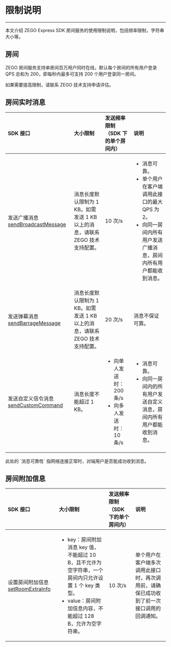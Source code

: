 # 限制说明
---

本文介绍 ZEGO Express SDK 房间服务的使用限制说明，包括频率限制，字符串大小等。

## 房间

ZEGO 房间服务支持单房间百万用户同时在线，默认每个房间的所有用户登录 QPS 总和为 200，即每秒内最多可支持 200 个用户登录同一房间。

<Note title="说明">
如果需要提高限制，请联系 ZEGO 技术支持申请评估。   
</Note>


## 房间实时消息

| SDK 接口 | 大小限制 | 发送频率限制（SDK 下的单个房间内）  | 说明 |
| :---------- | :----------- | :-------- | :-- |
| 发送广播消息 [sendBroadcastMessage](https://doc-zh.zego.im/article/api?doc=Express_Video_SDK_API~javascript_wxxcx~class~ZegoExpressEngine#send-broadcast-message)  | 消息长度默认限制为 1 KB。如需发送 1 KB 以上的消息，请联系 ZEGO 技术支持配置。  |  10 次/s  | <ul><li> 消息可靠。</li><li>单个用户在客户端调用此接口的最大 QPS 为 2。</li><li>向同一房间内所有用户发送广播消息，房间内所有用户都能收到消息。</li></ul> |
| 发送弹幕消息 [sendBarrageMessage](https://doc-zh.zego.im/article/api?doc=Express_Video_SDK_API~javascript_wxxcx~class~ZegoExpressEngine#send-barrage-message)   | 消息长度默认限制为 1 KB。如需发送 1 KB 以上的消息，请联系 ZEGO 技术支持配置。  | 20 次/s | <p>消息不保证可靠。</p> |
| 发送自定义信令消息 [sendCustomCommand](https://doc-zh.zego.im/article/api?doc=Express_Video_SDK_API~javascript_wxxcx~class~ZegoExpressEngine#send-custom-command)   | 消息长度不能超过 1 KB。 | <ul><li>向单人发送时：200 条/s</li><li>向多人发送时：10 条/s</li></ul> | <ul><li>消息可靠。</li><li>向同一房间内的所有用户发送自定义消息，房间内所有用户都能收到消息。</li> </ul>|


<Note title="说明">
此处的 `消息可靠性` 指网络连接正常时，对端用户是否能成功收到消息。
</Note>


## 房间附加信息

| SDK 接口  | 大小限制  | 发送频率限制（SDK 下的单个房间内）<br/> | 说明 |
| :------ | :----------- | :------- | :------- |
| 设置房间附加信息 [setRoomExtraInfo](https://doc-zh.zego.im/article/api?doc=Express_Video_SDK_API~javascript_wxxcx~class~ZegoExpressEngine#set-room-extra-info)  | <ul><li> key：房间附加消息 key 值，不能超过 10 B，且不允许为空字符串，一个房间内只允许设置 1 个 key 类型。</li><li>value：房间附加信息内容，不能超过 128 B，允许为空字符串。</li></ul> | 10 次/s | 单个用户在客户端多次调用此接口时，再次调用前，请确保已成功收到了前一次接口调用的回调通知。 |
<Content />